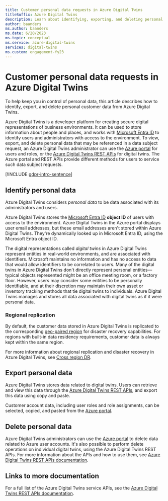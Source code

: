 ```yaml
---
title: Customer personal data requests in Azure Digital Twins
titleSuffix: Azure Digital Twins
description: Learn about identifying, exporting, and deleting personal data from Azure Digital Twins.
author: baanders
ms.author: baanders
ms.date: 6/20/2023
ms.topic: conceptual
ms.service: azure-digital-twins
services: digital-twins
ms.custom: engagement-fy23
---
```


# Customer personal data requests in Azure Digital Twins

To help keep you in control of personal data, this article describes how to identify, export, and delete personal customer data from Azure Digital Twins.

Azure Digital Twins is a developer platform for creating secure digital representations of business environments. It can be used to store information about people and places, and works with [Microsoft Entra ID](../active-directory/fundamentals/active-directory-whatis.md) to identify users and administrators with access to the environment. To view, export, and delete personal data that may be referenced in a data subject request, an Azure Digital Twins administrator can use the [Azure portal](https://portal.azure.com/) for users and roles, or the [Azure Digital Twins REST APIs](/rest/api/azure-digitaltwins/) for digital twins. The Azure portal and REST APIs provide different methods for users to service such data subject requests.

[!INCLUDE [gdpr-intro-sentence](~/reusable-content/ce-skilling/azure/includes/gdpr-intro-sentence.md)]

## Identify personal data

Azure Digital Twins considers *personal data* to be data associated with its administrators and users. 

Azure Digital Twins stores the [Microsoft Entra ID](../active-directory/fundamentals/active-directory-whatis.md) **object ID** of users with access to the environment. Azure Digital Twins in the Azure portal displays user email addresses, but these email addresses aren't stored within Azure Digital Twins. They're dynamically looked up in Microsoft Entra ID, using the Microsoft Entra object ID.

The digital representations called *digital twins* in Azure Digital Twins represent entities in real-world environments, and are associated with identifiers. Microsoft maintains no information and has no access to data that would allow identifiers to be correlated to users. Many of the digital twins in Azure Digital Twins don't directly represent personal entities—typical objects represented might be an office meeting room, or a factory floor. However, users may consider some entities to be personally identifiable, and at their discretion may maintain their own asset or inventory tracking methods that tie digital twins to individuals. Azure Digital Twins manages and stores all data associated with digital twins as if it were personal data.

### Regional replication

By default, the customer data stored in Azure Digital Twins is replicated to the corresponding [geo-paired region](../reliability/cross-region-replication-azure.md) for disaster recovery capabilities. For regions with built-in data residency requirements, customer data is always kept within the same region.

For more information about regional replication and disaster recovery in Azure Digital Twins, see [Cross region DR](concepts-high-availability-disaster-recovery.md).

## Export personal data

Azure Digital Twins stores data related to digital twins. Users can retrieve and view this data through the [Azure Digital Twins REST APIs](/rest/api/azure-digitaltwins/), and export this data using copy and paste. 

Customer account data, including user roles and role assignments, can be selected, copied, and pasted from the [Azure portal](https://portal.azure.com).

## Delete personal data

Azure Digital Twins administrators can use the [Azure portal](https://portal.azure.com) to delete data related to Azure user accounts. It's also possible to perform delete operations on individual digital twins, using the Azure Digital Twins REST APIs. For more information about the APIs and how to use them, see [Azure Digital Twins REST APIs documentation](/rest/api/azure-digitaltwins/). 

## Links to more documentation

For a full list of the Azure Digital Twins service APIs, see the [Azure Digital Twins REST APIs documentation](/rest/api/azure-digitaltwins/).
